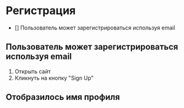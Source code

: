 # Регистрация 
* [] Пользователь может зарегистрироваться используя email


##  Пользователь может зарегистрироваться используя email
1. Открыть сайт
2. Кликнуть на кнопку "Sign Up"


## Отобразилось имя профиля

